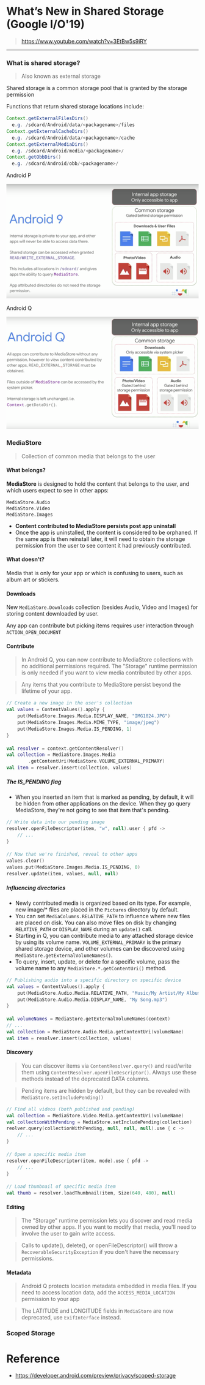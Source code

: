 # What’s New in Shared Storage (Google I/O'19)

> https://www.youtube.com/watch?v=3EtBw5s9iRY

---

### What is shared storage?
> Also known as external storage

Shared storage is a common storage pool that is granted by the storage permission

Functions that return shared storage locations include:

```java
Context.getExternalFilesDirs()
  e.g. /sdcard/Android/data/<packagename>/files
Context.getExternalCacheDirs()
  e.g. /sdcard/Android/data/<packagename>/cache
Context.getExternalMediaDirs()
  e.g. /sdcard/Android/media/<packagename>/
Context.getObbDirs()
  e.g. /sdcard/Android/obb/<packagename>/
```

Android P

![](https://github.com/phamducminh/io19-notes/blob/master/resources/storage-android-p.png)

Android Q

![](https://github.com/phamducminh/io19-notes/blob/master/resources/storage-android-q.png)

### MediaStore
> Collection of common media that belongs to the user

#### What belongs?

**MediaStore** is designed to hold the content that belongs to the user, and which users expect to see in other apps:

    MediaStore.Audio
    MediaStore.Video
    MediaStore.Images

* **Content contributed to MediaStore persists post app uninstall**
* Once the app is uninstalled, the content is considered to be orphaned. If the same app is then reinstall later, it will need to obtain the storage permission from the user to see content it had previously contributed.

#### What doesn't?

Media that is only for your app or which is confusing to users, such as album art or stickers.

#### Downloads

New `MediaStore.Downloads` collection (besides Audio, Video and Images) for storing content downloaded by user.

Any app can contribute but picking items requires user interaction through `ACTION_OPEN_DOCUMENT`

#### Contribute

> In Android Q, you can now contribute to MediaStore collections with no additional permissions required. The "Storage" runtime permission is only needed if you want to view media contributed by other apps.

> Any items that you contribute to MediaStore persist beyond the lifetime of your app.

```kotlin
// Create a new image in the user's collection
val values = ContentValues().apply {
    put(MediaStore.Images.Media.DISPLAY_NAME, "IMG1024.JPG")
    put(MediaStore.Images.Media.MIME_TYPE, "image/jpeg")
    put(MediaStore.Images.Media.IS_PENDING, 1)
}

val resolver = context.getContentResolver()
val collection = MediaStore.Images.Media
        .getContentUri(MediaStore.VOLUME_EXTERNAL_PRIMARY)
val item = resolver.insert(collection, values)
```

##### The IS_PENDING flag

* When you inserted an item that is marked as pending, by default, it will be hidden from other applications on the device. When they go query MediaStore, they're not going to see that item that's pending.

```kotlin
// Write data into our pending image
resolver.openFileDescriptor(item, "w", null).user { pfd -> 
    // ...
}

// Now that we're finished, reveal to other apps
values.clear()
values.put(MediaStore.Images.Media.IS_PENDING, 0)
resolver.update(item, values, null, null)
```

##### Influencing directories

* Newly contributed media is organized based on its type. For example, new image/* files are placed in the `Pictures` directory by default.
* You can set `MediaColumns.RELATIVE_PATH` to influence where new files are placed on disk. You can also move files on disk by changing `RELATIVE_PATH` or `DISPLAY_NAME` during an `update()` call.
* Starting in Q, you can contribute media to any attached storage device by using its volume name. `VOLUME_EXTERNAL_PRIMARY` is the primary shared storage device, and other volumes can be discovered using `MediaStore.getExternalVolumeNames()`.
* To query, insert, update, or delete for a specific volume, pass the volume name to any `MediaStore.*.getContentUri()` method.

```kotlin
// Publishing audio into a specific directory on specific device
val values = ContentValues().apply {
    put(MediaStore.Audio.Media.RELATIVE_PATH, "Music/My Artist/My Album")
    put(MediaStore.Audio.Media.DISPLAY_NAME, "My Song.mp3")
}

val volumeNames = MediaStore.getExternalVolumeNames(context)
// ...
val collection = MediaStore.Audio.Media.getContentUri(volumeName)
val item = resolver.insert(collection, values)
```

#### Discovery

> You can discover items via `ContentResolver.query()` and read/write them using `ContentResolver.openFileDescriptor()`. Always use these methods instead of the deprecated DATA columns.

> Pending items are hidden by default, but they can be revealed with `MediaStore.setIncludePending()`

```kotlin
// Find all videos (both published and pending)
val collection = MediaStore.Video.Media.getContentUri(volumeName)
val collectionWithPending = MediaStore.setIncludePending(collection)
reolver.query(collectionWithPending, null, null, null).use { c ->
    // ...
}

// Open a specific media item
resolver.openFileDescriptor(item, mode).use { pfd ->
    // ...
}

// Load thumbnail of specific media item
val thumb = resolver.loadThumbnail(item, Size(640, 480), null)
```

#### Editing

> The "Storage" runtime permission lets you discover and read media owned by other apps. If you want to modify that media, you'll need to involve the user to gain write access.

> Calls to update(), delete(), or openFileDescriptor() will throw a `RecoverableSecurityException` if you don't have the necessary permissions.

#### Metadata

> Android Q protects location metadata embedded in media files. If you need to access location data, add the `ACCESS_MEDIA_LOCATION` permission to your app

> The LATITUDE and LONGITUDE fields in `MediaStore` are now deprecated, use `ExifInterface` instead.

### Scoped Storage



# Reference

* https://developer.android.com/preview/privacy/scoped-storage




